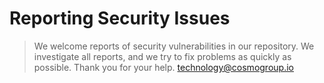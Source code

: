 # Reporting Security Issues

> We welcome reports of security vulnerabilities in our repository. We investigate all reports, and we try to fix problems as quickly as possible. Thank you for your help.
> [technology@cosmogroup.io](technology@cosmogroup.io)

